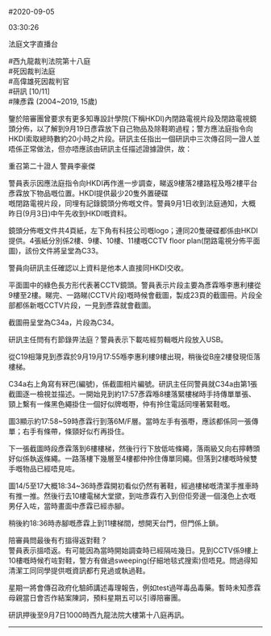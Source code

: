 #2020-09-05


03:30:26

法庭文字直播台

\#西九龍裁判法院第十八庭  
\#死因裁判法庭  
\#高偉雄死因裁判官  
\#研訊 \[10/11\]  
\#陳彥霖 (2004~2019, 15歲)  
  
鑒於陪審團曾要求有更多知專設計學院(下稱HKDI)內閉路電視片段及閉路電視鏡頭分佈，以了解到9月19日彥霖放下自己物品及除鞋啲過程；警方應法庭指令向HKDI索取總時數約20小時之片段。研訊主任指出一個研訊中三次傳召同一證人並唔係正常做法，但亦唔應該由研訊主任描述證據證供，故：  
  
重召第二十證人 警員李豪傑  
  
警員表示因應法庭指令向HKDI再作進一步調查，睇返9樓落2樓路程及喺2樓平台彥霖放下物品嘅位置。HKDI提供最少20隻外置硬碟  
嘅閉路電視片段，同埋有記錄鏡頭分佈嘅文件。警員9月1日收到法庭通知，大概昨日(9月3日)中午先收到HKDI嘅資料。  
  
鏡頭分佈嘅文件共4頁紙，左下角有科技公司嘅logo；連同20隻硬碟都係由HKDI提供。4張紙分別係2樓、9樓、10樓、11樓嘅CCTV floor plan(閉路電視分佈平面圖)，該份文件將呈堂為C33。  
  
警員向研訊主任確認以上資料是他本人直接同HKDI交收。  
  
平面圖中的綠色長方形代表著CCTV鏡頭。警員表示片段主要為彥霖喺李惠利樓從9樓至2樓。睇完、一路睇(CCTV片段)嘅時候會截圖，製成23頁的截圖冊。片段全部都係新嘅CCTV片段，一見到彥霖就會截圖。  
  
截圖冊呈堂為C34a，片段為C34。  
  
研訊主任問有冇節錄畀法庭？警員表示下載咗經剪輯嘅片段放入USB。  
  
從C19相簿見到彥霖於9月19月17:55喺李惠利樓9樓出現，稍後從B座2樓發現佢落樓梯。  
  
C34a右上角寫有冧巴(編號)，係截圖相片編號。研訊主任同警員就C34a由第1張截圖逐一檢視並描述。一開始見到約17:57彥霖喺8樓落緊樓梯時手持傳單單張、頸上繫有一條黑色繩掛住一個好似牌嘅嘢，仲有拎住電話同埋著緊鞋嘅。  
  
圖3顯示約17:58~59時彥霖行到落6M/F層。當時左手有張嘢，應該都係同一張傳單；右手有條帶，條頸好似冇再掛住。  
  
下一張截圖時段彥霖落到6樓樓梯，然後行行下放低咗條繩，落兩級又向右擰轉頭好似係執返條繩。一路落樓下幾層至4樓都仲拎住傳單同繩。但落到2樓嘅時候雙手嘅物品已經唔見咗。  
  
圖14/5至17大概18:34~36時彥霖開初看似仍然有著鞋，經過樓梯嘅清潔手推車時有推一推。然後行去10樓電梯大堂撳，到咗彥霖冇入到但佢旁邊一個淺色上衣嘅男仔入咗，當時畫面中彥霖已經赤腳。  
  
稍後約18:36時赤腳嘅彥霖上到11樓梯間，想開天台門，但門係上鎖。  
  
陪審員問最後有冇搵得返對鞋？  
警員表示搵唔返。有可能因為當時開始調查時已經隔咗幾日。見到CCTV係9樓上10樓嘅時候冇咗對鞋，警方有做過sweeping(仔細地毯式搜索)但唔見。問過得知清潔工同同學提供嘅資訊都冇見過或執過鞋。  
  
星期一將會傳召政府化驗師講述毒理報告，例如test過咩毒品毒藥。暫時未知彥霖母親當日會否作結案陳詞，預料星期五可以引導陪審團。  
  
研訊押後至9月7日1000時西九龍法院大樓第十八庭再訊。

---
      